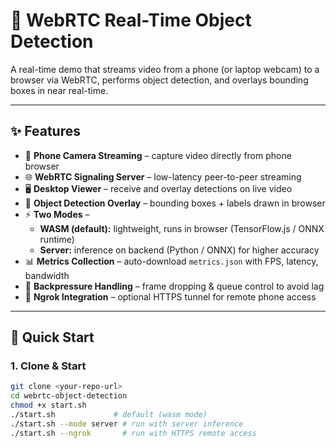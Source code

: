 # 🎯 WebRTC Real-Time Object Detection

A real-time demo that streams video from a phone (or laptop webcam) to a browser via WebRTC, performs object detection, and overlays bounding boxes in near real-time.

---

## ✨ Features

- 📱 **Phone Camera Streaming** – capture video directly from phone browser  
- 🌐 **WebRTC Signaling Server** – low-latency peer-to-peer streaming  
- 🖥️ **Desktop Viewer** – receive and overlay detections on live video  
- 🤖 **Object Detection Overlay** – bounding boxes + labels drawn in browser  
- ⚡ **Two Modes** –  
  - **WASM (default):** lightweight, runs in browser (TensorFlow.js / ONNX runtime)  
  - **Server:** inference on backend (Python / ONNX) for higher accuracy  
- 📊 **Metrics Collection** – auto-download `metrics.json` with FPS, latency, bandwidth  
- 🔄 **Backpressure Handling** – frame dropping & queue control to avoid lag  
- 🔗 **Ngrok Integration** – optional HTTPS tunnel for remote phone access  

---

## 🚀 Quick Start

### 1. Clone & Start
```bash
git clone <your-repo-url>
cd webrtc-object-detection
chmod +x start.sh
./start.sh             # default (wasm mode)
./start.sh --mode server # run with server inference
./start.sh --ngrok       # run with HTTPS remote access
